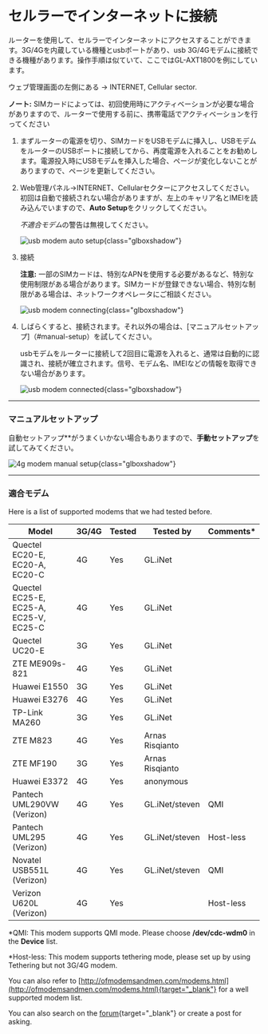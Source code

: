 # セルラーでインターネットに接続

ルーターを使用して、セルラーでインターネットにアクセスすることができます。3G/4Gを内蔵している機種とusbポートがあり、usb 3G/4Gモデムに接続できる機種があります。操作手順は似ていて、ここではGL-AXT1800を例にしています。

ウェブ管理画面の左側にある -> INTERNET, Cellular sector.

**ノート:** SIMカードによっては、初回使用時にアクティベーションが必要な場合がありますので、ルーターで使用する前に、携帯電話でアクティベーションを行ってください

1.   まずルーターの電源を切り、SIMカードをUSBモデムに挿入し、USBモデムをルーターのUSBポートに接続してから、再度電源を入れることをお勧めします。電源投入時にUSBモデムを挿入した場合、ページが変化しないことがありますので、ページを更新してください。

2. Web管理パネル→INTERNET、Cellularセクターにアクセスしてください。初回は自動で接続されない場合がありますが、左上のキャリア名とIMEIを読み込んでいますので、**Auto Setup**をクリックしてください。

     *不適合モデム*の警告は無視してください。

    ![usb modem auto setup](https://static.gl-inet.com/docs/en/4/tutorials/internet_cellular/usb_modem_auto_setup.png){class="glboxshadow"}

3. 接続

    **注意:** 一部のSIMカードは、特別なAPNを使用する必要があるなど、特別な使用制限がある場合があります。SIMカードが登録できない場合、特別な制限がある場合は、ネットワークオペレータにご相談ください。

    ![usb modem connecting](https://static.gl-inet.com/docs/en/4/tutorials/internet_cellular/usb_modem_connecting.png){class="glboxshadow"}

4.  しばらくすると、接続されます。それ以外の場合は、[マニュアルセットアップ]（#manual-setup）を試してください。

    usbモデムをルーターに接続して2回目に電源を入れると、通常は自動的に認識され、接続が確立されます。信号、モデム名、IMEIなどの情報を取得できない場合があります。

    ![usb modem connected](https://static.gl-inet.com/docs/en/4/tutorials/internet_cellular/usb_modem_connected.png){class="glboxshadow"}

---

### マニュアルセットアップ

自動セットアップ**がうまくいかない場合もありますので、**手動セットアップ**を試してみてください。

![4g modem manual setup](https://static.gl-inet.com/docs/en/4/tutorials/internet_cellular/cellular_settings.png){class="glboxshadow"}

---

### 適合モデム

Here is a list of supported modems that we had tested before.

| Model                                  | 3G/4G | Tested | Tested by       | Comments* |
| -------------------------------------- | ----- | ------ | --------------- | --------- |
| Quectel EC20-E, EC20-A, EC20-C         | 4G    | Yes    | GL.iNet         |           |
| Quectel EC25-E, EC25-A, EC25-V, EC25-C | 4G    | Yes    | GL.iNet         |           |
| Quectel UC20-E                         | 3G    | Yes    | GL.iNet         |           |
| ZTE ME909s-821                         | 4G    | Yes    | GL.iNet         |           |
| Huawei E1550                           | 3G    | Yes    | GL.iNet         |           |
| Huawei E3276                           | 4G    | Yes    | GL.iNet         |           |
| TP-Link MA260                          | 3G    | Yes    | GL.iNet         |           |
| ZTE M823                               | 4G    | Yes    | Arnas Risqianto |           |
| ZTE MF190                              | 3G    | Yes    | Arnas Risqianto |           |
| Huawei E3372                           | 4G    | Yes    | anonymous       |           |
| Pantech UML290VW (Verizon)             | 4G    | Yes    | GL.iNet/steven  | QMI       |
| Pantech UML295 (Verizon)               | 4G    | Yes    | GL.iNet/steven  | Host-less |
| Novatel USB551L (Verizon)              | 4G    | Yes    | GL.iNet/steven  | QMI       |
| Verizon U620L (Verizon)                | 4G    | Yes    |                 | Host-less |

*QMI: This modem supports QMI mode. Please choose **/dev/cdc-wdm0** in the **Device** list.

*Host-less: This modem supports tethering mode, please set up by using Tethering but not 3G/4G modem.

You can also refer to [http://ofmodemsandmen.com/modems.html](http://ofmodemsandmen.com/modems.html){target="_blank"} for a well supported modem list.

You can also search on the [forum](https://forum.gl-inet.com){target="_blank"} or create a post for asking.